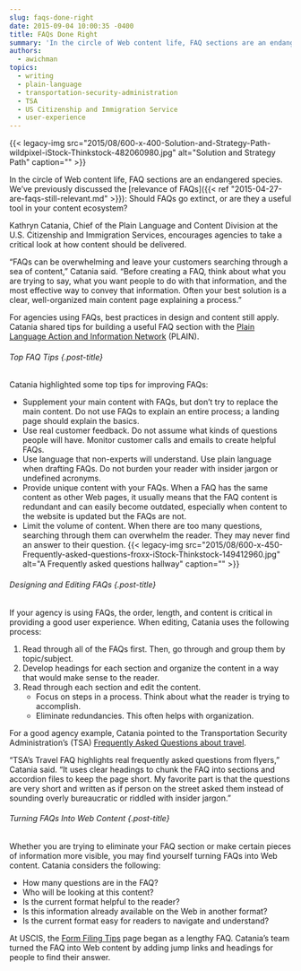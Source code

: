 ```yaml
---
slug: faqs-done-right
date: 2015-09-04 10:00:35 -0400
title: FAQs Done Right
summary: 'In the circle of Web content life, FAQ sections are an endangered species. We’ve previously discussed the relevance of FAQs: Should FAQs go extinct, or are they a useful tool in your content ecosystem? Kathryn Catania, Chief of the Plain Language and Content Division at the U.S. Citizenship and Immigration Services, encourages agencies to take'
authors:
  - awichman
topics:
  - writing
  - plain-language
  - transportation-security-administration
  - TSA
  - US Citizenship and Immigration Service
  - user-experience
---
```


{{< legacy-img src="2015/08/600-x-400-Solution-and-Strategy-Path-wildpixel-iStock-Thinkstock-482060980.jpg" alt="Solution and Strategy Path" caption="" >}} 

In the circle of Web content life, FAQ sections are an endangered species. We’ve previously discussed the [relevance of FAQs]({{< ref "2015-04-27-are-faqs-still-relevant.md" >}}): Should FAQs go extinct, or are they a useful tool in your content ecosystem?

Kathryn Catania, Chief of the Plain Language and Content Division at the U.S. Citizenship and Immigration Services, encourages agencies to take a critical look at how content should be delivered.

“FAQs can be overwhelming and leave your customers searching through a sea of content,” Catania said. “Before creating a FAQ, think about what you are trying to say, what you want people to do with that information, and the most effective way to convey that information. Often your best solution is a clear, well-organized main content page explaining a process.”

For agencies using FAQs, best practices in design and content still apply. Catania shared tips for building a useful FAQ section with the [Plain Language Action and Information Network](http://www.plainlanguage.gov/site/about.cfm) (PLAIN).

###### Top FAQ Tips {.post-title}

Catania highlighted some top tips for improving FAQs:

  * Supplement your main content with FAQs, but don’t try to replace the main content. Do not use FAQs to explain an entire process; a landing page should explain the basics.
  * Use real customer feedback. Do not assume what kinds of questions people will have. Monitor customer calls and emails to create helpful FAQs.
  * Use language that non-experts will understand. Use plain language when drafting FAQs. Do not burden your reader with insider jargon or undefined acronyms.
  * Provide unique content with your FAQs. When a FAQ has the same content as other Web pages, it usually means that the FAQ content is redundant and can easily become outdated, especially when content to the website is updated but the FAQs are not.
  * Limit the volume of content. When there are too many questions, searching through them can overwhelm the reader. They may never find an answer to their question. {{< legacy-img src="2015/08/600-x-450-Frequently-asked-questions-froxx-iStock-Thinkstock-149412960.jpg" alt="A Frequently asked questions hallway" caption="" >}} 

###### Designing and Editing FAQs {.post-title}

If your agency is using FAQs, the order, length, and content is critical in providing a good user experience. When editing, Catania uses the following process:

  1. Read through all of the FAQs first. Then, go through and group them by topic/subject.
  2. Develop headings for each section and organize the content in a way that would make sense to the reader.
  3. Read through each section and edit the content. 
      * Focus on steps in a process. Think about what the reader is trying to accomplish.
      * Eliminate redundancies. This often helps with organization.

For a good agency example, Catania pointed to the Transportation Security Administration’s (TSA) [Frequently Asked Questions about travel](https://www.tsa.gov/travel/frequently-asked-questions).

“TSA’s Travel FAQ highlights real frequently asked questions from flyers,” Catania said. “It uses clear headings to chunk the FAQ into sections and accordion files to keep the page short. My favorite part is that the questions are very short and written as if person on the street asked them instead of sounding overly bureaucratic or riddled with insider jargon.”

###### Turning FAQs Into Web Content {.post-title}

Whether you are trying to eliminate your FAQ section or make certain pieces of information more visible, you may find yourself turning FAQs into Web content. Catania considers the following:

  * How many questions are in the FAQ?
  * Who will be looking at this content?
  * Is the current format helpful to the reader?
  * Is this information already available on the Web in another format?
  * Is the current format easy for readers to navigate and understand?

At USCIS, the [Form Filing Tips](http://www.uscis.gov/forms-filing-tips) page began as a lengthy FAQ. Catania’s team turned the FAQ into Web content by adding jump links and headings for people to find their answer.